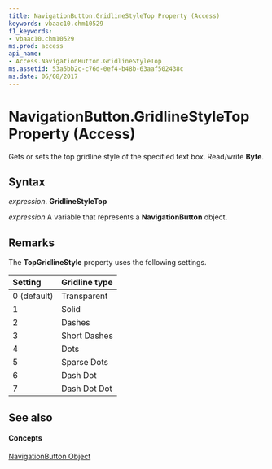 ```yaml
---
title: NavigationButton.GridlineStyleTop Property (Access)
keywords: vbaac10.chm10529
f1_keywords:
- vbaac10.chm10529
ms.prod: access
api_name:
- Access.NavigationButton.GridlineStyleTop
ms.assetid: 53a5bb2c-c76d-0ef4-b48b-63aaf502438c
ms.date: 06/08/2017
---
```



# NavigationButton.GridlineStyleTop Property (Access)

Gets or sets the top gridline style of the specified text box. Read/write **Byte**.


## Syntax

 _expression_. **GridlineStyleTop**

 _expression_ A variable that represents a **NavigationButton** object.


## Remarks

The **TopGridlineStyle** property uses the following settings.



|**Setting**|**Gridline type**|
|:-----|:-----|
|0 (default)|Transparent|
|1|Solid|
|2|Dashes|
|3|Short Dashes|
|4|Dots|
|5|Sparse Dots|
|6|Dash Dot|
|7|Dash Dot Dot|

## See also


#### Concepts


[NavigationButton Object](navigationbutton-object-access.md)


